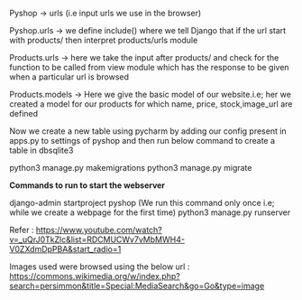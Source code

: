 
Pyshop -> urls (i.e input urls we use in the browser)

Pyshop.urls -> we define include() where we tell Django that if the url start with products/ then interpret products/urls module

Products.urls -> here we take the input after products/ and check for the function to be called from view module which has the response to be given when a particular url is browsed

Products.models -> Here we give the basic model of our website.i.e; her we created a model for our products for which name, price, stock,image_url are defined


Now we create a new table using pycharm by adding our config present in apps.py to settings of pyshop and then run below command to create a table in dbsqlite3 


python3 manage.py makemigrations
python3 manage.py migrate



**Commands to run to start the webserver**

django-admin startproject pyshop (We run this command only once i.e; while we create a webpage for the first time)
python3 manage.py runserver

Refer : https://www.youtube.com/watch?v=_uQrJ0TkZlc&list=RDCMUCWv7vMbMWH4-V0ZXdmDpPBA&start_radio=1

Images used were browsed using the below url : 
https://commons.wikimedia.org/w/index.php?search=persimmon&title=Special:MediaSearch&go=Go&type=image
